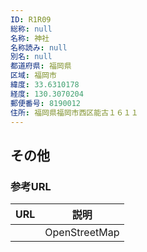 ```yaml
---
ID: R1R09
総称: null
名称: 神社
名称読み: null
別名: null
都道府県: 福岡県
区域: 福岡市
緯度: 33.6310178
経度: 130.3070204
郵便番号: 8190012
住所: 福岡県福岡市西区能古１６１１
---
```


## その他

### 参考URL

| URL | 説明          |
| --- | ------------- |
|     | OpenStreetMap |

